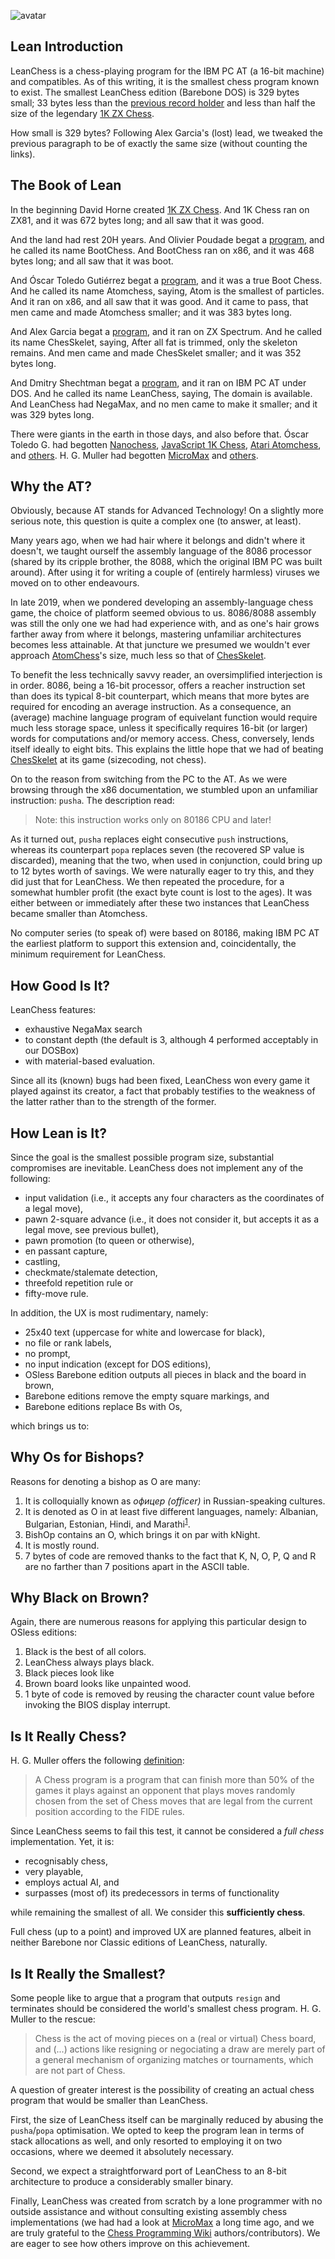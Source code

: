 ![avatar](https://secure.gravatar.com/avatar/5f79d29ddd71d9757723cb4b51cc424e)

## Lean Introduction

LeanChess is a chess-playing program for the IBM PC AT (a 16-bit machine) and compatibles. As of this writing, it is the smallest chess program known to exist. The smallest LeanChess edition (Barebone DOS) is 329 bytes small; 33 bytes less than the [previous record holder][chesskelet] and less than half the size of the legendary [1K ZX Chess][1kchess].

How small is 329 bytes? Following Alex Garcia's (lost) lead, we tweaked the previous paragraph to be of exactly the same size (without counting the links).

## The Book of Lean

In the beginning David Horne created [1K ZX Chess][1kchess]. And 1K Chess ran on ZX81, and it was 672 bytes long; and all saw that it was good.

And the land had rest 20H years. And Olivier Poudade begat a [program][bootchess], and he called its name BootChess. And BootChess ran on x86, and it was 468 bytes long; and all saw that it was boot.

And Óscar Toledo Gutiérrez begat a [program][atomchess], and it was a true Boot Chess. And he called its name Atomchess, saying, Atom is the smallest of particles. And it ran on x86, and all saw that it was good. And it came to pass, that men came and made Atomchess smaller; and it was 383 bytes long.

And Alex Garcia begat a [program][chesskelet], and it ran on ZX Spectrum. And he called its name ChesSkelet, saying, After all fat is trimmed, only the skeleton remains. And men came and made ChesSkelet smaller; and it was 352 bytes long.

And Dmitry Shechtman begat a [program][source], and it ran on IBM PC AT under DOS. And he called its name LeanChess, saying, The domain is available. And LeanChess had NegaMax, and no men came to make it smaller; and it was 329 bytes long.

There were giants in the earth in those days, and also before that. Óscar Toledo G. had begotten [Nanochess][nanochess], [JavaScript 1K Chess][js1k], [Atari Atomchess][atomchess], and [others][toledo]. H. G. Muller had begotten [MicroMax][micromax] and [others][hgm].

## Why the AT?

Obviously, because AT stands for Advanced Technology! On a slightly more serious note, this question is quite a complex one (to answer, at least).

Many years ago, when we had hair where it belongs and didn't where it doesn't, we taught ourself the assembly language of the 8086 processor (shared by its cripple brother, the 8088, which the original IBM PC was built around). After using it for writing a couple of (entirely harmless) viruses we moved on to other endeavours.

In late 2019, when we pondered developing an assembly-language chess game, the choice of platform seemed obvious to us. 8086/8088 assembly was still the only one we had had experience with, and as one's hair grows farther away from where it belongs, mastering unfamiliar architectures becomes less attainable. At that juncture we presumed we wouldn't ever approach [AtomChess]'s size, much less so that of [ChesSkelet].

To benefit the less technically savvy reader, an oversimplified interjection is in order. 8086, being a 16-bit processor, offers a reacher instruction set than does its typical 8-bit counterpart, which means that more bytes are required for encoding an average instruction. As a consequence, an (average) machine language program of equivelant function would require much less storage space, unless it specifically requires 16-bit (or larger) words for computations and/or memory access. Chess, conversely, lends itself ideally to eight bits. This explains the little hope that we had of beating [ChesSkelet] at its game (sizecoding, not chess).

On to the reason from switching from the PC to the AT. As we were browsing through the x86 documentation, we stumbled upon an unfamiliar instruction: `pusha`. The description read:

> Note: this instruction works only on 80186 CPU and later!

As it turned out, `pusha` replaces eight consecutive `push` instructions, whereas its counterpart `popa` replaces seven (the recovered SP value is discarded), meaning that the two, when used in conjunction, could bring up to 12 bytes worth of savings. We were naturally eager to try this, and they did just that for LeanChess. We then repeated the procedure, for a somewhat humbler profit (the exact byte count is lost to the ages). It was either between or immediately after these two instances that LeanChess became smaller than Atomchess.

No computer series (to speak of) were based on 80186, making IBM PC AT the earliest platform to support this extension and, coincidentally, the minimum requirement for LeanChess.

## How Good Is It?

LeanChess features:

* exhaustive NegaMax search
* to constant depth (the default is 3, although 4 performed acceptably in our DOSBox)
* with material-based evaluation.

Since all its (known) bugs had been fixed, LeanChess won every game it played against its creator, a fact that probably testifies to the weakness of the latter rather than to the strength of the former.

## How Lean is It?

Since the goal is the smallest possible program size, substantial compromises are inevitable. LeanChess does not implement any of the following:

* input validation (i.e., it accepts any four characters as the coordinates of a legal move),
* pawn 2-square advance (i.e., it does not consider it, but accepts it as a legal move, see previous bullet),
* pawn promotion (to queen or otherwise),
* en passant capture,
* castling,
* checkmate/stalemate detection,
* threefold repetition rule or
* fifty-move rule.

In addition, the UX is most rudimentary, namely:

* 25x40 text (uppercase for white and lowercase for black),
* no file or rank labels,
* no prompt,
* no input indication (except for DOS editions),
* OSless Barebone edition outputs all pieces in black and the board in brown,
* Barebone editions remove the empty square markings, and
* Barebone editions replace Bs with Os,

which brings us to:

## Why Os for Bishops?

Reasons for denoting a bishop as O are many:

1. It is colloquially known as *офицер (officer)* in Russian-speaking cultures.
1. It is denoted as O in at least five different languages, namely: Albanian, Bulgarian, Estonian, Hindi, and Marathi<sup>[1]</sup>.
1. BishOp contains an O, which brings it on par with kNight.
1. It is mostly round.
1. 7 bytes of code are removed thanks to the fact that K, N, O, P, Q and R are no farther than 7 positions apart in the ASCII table.

## Why Black on Brown?

Again, there are numerous reasons for applying this particular design to OSless editions:

1. Black is the best of all colors.
1. LeanChess always plays black.
1. Black pieces look like 
1. Brown board looks like unpainted wood.
1. 1 byte of code is removed by reusing the character count value before invoking the BIOS display interrupt.

## Is It Really Chess?

H. G. Muller offers the following [definition]:

> A Chess program is a program that can finish more than 50% of the
  games it plays against an opponent that plays moves randomly chosen
  from the set of Chess moves that are legal from the current position
  according to the FIDE rules.

Since LeanChess seems to fail this test, it cannot be considered a *full chess* implementation. Yet, it is:

* recognisably chess,
* very playable,
* employs actual AI, and
* surpasses (most of) its predecessors in terms of functionality

while remaining the smallest of all. We consider this **sufficiently chess**.

Full chess (up to a point) and improved UX are planned features, albeit in neither Barebone nor Classic editions of LeanChess, naturally.

## Is It Really the Smallest?

Some people like to argue that a program that outputs `resign` and terminates should be considered the world's smallest chess program. H. G. Muller to the rescue:

> Chess is the act of moving pieces on a (real or virtual) Chess
  board, and (...) actions like resigning or negociating a draw
  are merely part of a general mechanism of organizing matches
  or tournaments, which are not part of Chess.

A question of greater interest is the possibility of creating an actual chess program that would be smaller than LeanChess.

First, the size of LeanChess itself can be marginally reduced by abusing the `pusha`/`popa` optimisation. We opted to keep the program lean in terms of stack allocations as well, and only resorted to employing it on two occasions, where we deemed it absolutely necessary.

Second, we expect a straightforward port of LeanChess to an 8-bit architecture to produce a considerably smaller binary.

Finally, LeanChess was created from scratch by a lone programmer with no outside assistance and without consulting existing assembly chess implementations (we had had a look at [MicroMax] a long time ago, and we are truly grateful to the [Chess Programming Wiki][chesspro] authors/contributors). We are eager to see how others improve on this achievement.

[definition]: http://home.hccnet.nl/h.g.muller/definition.txt
[1kchess]: http://users.ox.ac.uk/~uzdm0006/scans/1kchess
[bootchess]: http://olivier.poudade.free.fr/src/BootChess.asm
[toledo]: https://nanochess.org/chess.html
[atomchess]: https://nanochess.org/chess6.html
[js1k]: https://nanochess.org/chess4.html#js1k
[nanochess]: https://nanochess.org/chess3.html
[hgm]: http://home.hccnet.nl/h.g.muller/chess.html
[micromax]: http://home.hccnet.nl/h.g.muller/max-src2.html
[chesskelet]: http://chesskelet.x10host.com
[chesspro]: https://www.chessprogramming.org/Main_Page
[source]: https://github.com/leanchess/leanchess
[contact]: mailto:contact@leanchess.com
[1]: https://en.wikipedia.org/wiki/Chess_piece
